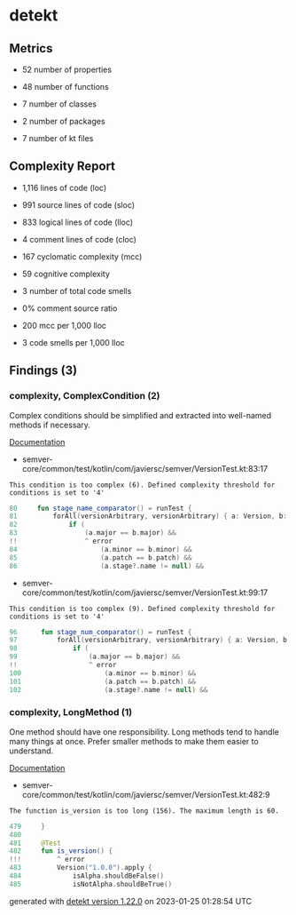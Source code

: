 # detekt

## Metrics

* 52 number of properties

* 48 number of functions

* 7 number of classes

* 2 number of packages

* 7 number of kt files

## Complexity Report

* 1,116 lines of code (loc)

* 991 source lines of code (sloc)

* 833 logical lines of code (lloc)

* 4 comment lines of code (cloc)

* 167 cyclomatic complexity (mcc)

* 59 cognitive complexity

* 3 number of total code smells

* 0% comment source ratio

* 200 mcc per 1,000 lloc

* 3 code smells per 1,000 lloc

## Findings (3)

### complexity, ComplexCondition (2)

Complex conditions should be simplified and extracted into well-named methods if necessary.

[Documentation](https://detekt.dev/docs/rules/complexity#complexcondition)

* semver-core/common/test/kotlin/com/javiersc/semver/VersionTest.kt:83:17
```
This condition is too complex (6). Defined complexity threshold for conditions is set to '4'
```
```kotlin
80     fun stage_name_comparator() = runTest {
81         forAll(versionArbitrary, versionArbitrary) { a: Version, b: Version ->
82             if (
83                 (a.major == b.major) &&
!!                 ^ error
84                     (a.minor == b.minor) &&
85                     (a.patch == b.patch) &&
86                     (a.stage?.name != null) &&

```

* semver-core/common/test/kotlin/com/javiersc/semver/VersionTest.kt:99:17
```
This condition is too complex (9). Defined complexity threshold for conditions is set to '4'
```
```kotlin
96      fun stage_num_comparator() = runTest {
97          forAll(versionArbitrary, versionArbitrary) { a: Version, b: Version ->
98              if (
99                  (a.major == b.major) &&
!!                  ^ error
100                     (a.minor == b.minor) &&
101                     (a.patch == b.patch) &&
102                     (a.stage?.name != null) &&

```

### complexity, LongMethod (1)

One method should have one responsibility. Long methods tend to handle many things at once. Prefer smaller methods to make them easier to understand.

[Documentation](https://detekt.dev/docs/rules/complexity#longmethod)

* semver-core/common/test/kotlin/com/javiersc/semver/VersionTest.kt:482:9
```
The function is_version is too long (156). The maximum length is 60.
```
```kotlin
479     }
480 
481     @Test
482     fun is_version() {
!!!         ^ error
483         Version("1.0.0").apply {
484             isAlpha.shouldBeFalse()
485             isNotAlpha.shouldBeTrue()

```

generated with [detekt version 1.22.0](https://detekt.dev/) on 2023-01-25 01:28:54 UTC
